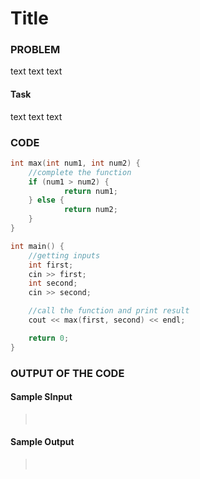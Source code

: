 # Title

### PROBLEM

text text text

#### Task

text text text

### CODE

```cpp
int max(int num1, int num2) {
    //complete the function
    if (num1 > num2) {
    		return num1;
    } else {
    		return num2;
    }
}

int main() {
    //getting inputs
    int first;
    cin >> first;
    int second;
    cin >> second;

    //call the function and print result
    cout << max(first, second) << endl;

    return 0;
}
```

### OUTPUT OF THE CODE

#### Sample SInput

> <br>

#### Sample Output

> <br>
